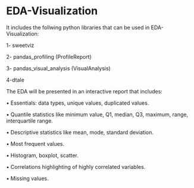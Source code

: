 # EDA-Visualization

It includes the follwing python libraries that can be used in EDA-Visualization:

 1- sweetviz 
 
 2- pandas_profiling (ProfileReport)
 
 3- pandas_visual_analysis (VisualAnalysis)
 
 4-dtale

The EDA will be presented in an interactive report that includes:

•	Essentials: data types, unique values, duplicated values.

•	Quantile statistics like minimum value, Q1, median, Q3, maximum, range, interquartile range.

•	Descriptive statistics like mean, mode, standard deviation.

•	Most frequent values.

•	Histogram, boxplot, scatter.

•	Correlations highlighting of highly correlated variables.

•	Missing values.
